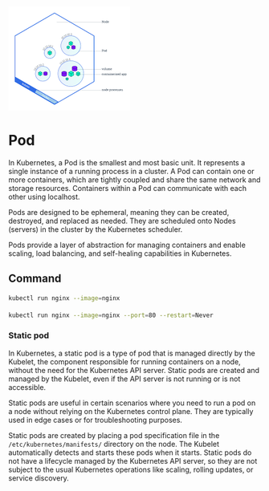 ![Pod](../../.gitbook/assets/84-pod.png)

# Pod

In Kubernetes, a Pod is the smallest and most basic unit. It represents a single instance of a running process in a cluster. A Pod can contain one or more containers, which are tightly coupled and share the same network and storage resources. Containers within a Pod can communicate with each other using localhost.

Pods are designed to be ephemeral, meaning they can be created, destroyed, and replaced as needed. They are scheduled onto Nodes (servers) in the cluster by the Kubernetes scheduler.

Pods provide a layer of abstraction for managing containers and enable scaling, load balancing, and self-healing capabilities in Kubernetes.

## Command

```bash
kubectl run nginx --image=nginx

kubectl run nginx --image=nginx --port=80 --restart=Never
```

### Static pod

In Kubernetes, a static pod is a type of pod that is managed directly by the Kubelet, the component responsible for running containers on a node, without the need for the Kubernetes API server. Static pods are created and managed by the Kubelet, even if the API server is not running or is not accessible.

Static pods are useful in certain scenarios where you need to run a pod on a node without relying on the Kubernetes control plane. They are typically used in edge cases or for troubleshooting purposes.

Static pods are created by placing a pod specification file in the `/etc/kubernetes/manifests/` directory on the node. The Kubelet automatically detects and starts these pods when it starts. Static pods do not have a lifecycle managed by the Kubernetes API server, so they are not subject to the usual Kubernetes operations like scaling, rolling updates, or service discovery.


